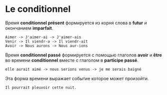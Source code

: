 # Le conditionnel
Время **conditionnel présent** формируется из корня слова в **futur** и окончанием **imparfait**.
```
Aimer -> J'aimer-ai -> J'aimer-ais
Venir -> Il viendr-a -> Il viendr-ait
Avoir -> Nous aurons -> Nous aur-ions
```
Время **conditionnel passé** формируется с помощью глаголов **avoir** и **être** во времени **conditionnel** вместе с глаголом в **participe passé**.
```
elle aurait aimé -> nous serions venus -> je me serais baigné
```
Эта форма времени выражает событие которое может произойти. 
```
Il pourrait pleuvoir cette nuit. 
```

